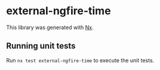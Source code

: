 # external-ngfire-time

This library was generated with [Nx](https://nx.dev).

## Running unit tests

Run `nx test external-ngfire-time` to execute the unit tests.
